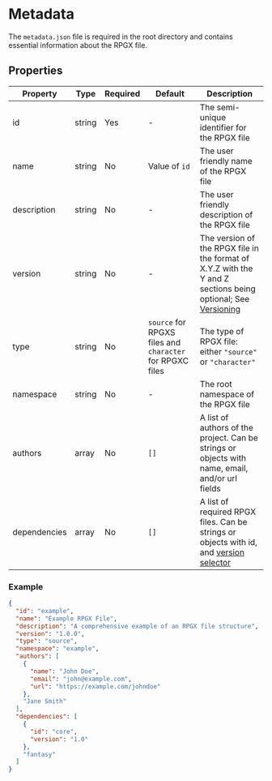 # Metadata

The `metadata.json` file is required in the root directory and contains essential information about the RPGX file.

## Properties

| Property | Type | Required | Default | Description |
|----------|------|----------|----------|-------------|
| id | string | Yes | - | The semi-unique identifier for the RPGX file |
| name | string | No | Value of `id` | The user friendly name of the RPGX file |
| description | string | No | - | The user friendly description of the RPGX file |
| version | string | No | - | The version of the RPGX file in the format of X.Y.Z with the Y and Z sections being optional; See [Versioning](../versioning.md#file-versioning) |
| type | string | No | `source` for RPGXS files and `character` for RPGXC files | The type of RPGX file: either `"source"` or `"character"` |
| namespace | string | No | - | The root namespace of the RPGX file |
| authors | array | No | `[]` | A list of authors of the project. Can be strings or objects with name, email, and/or url fields |
| dependencies | array | No | `[]` | A list of required RPGX files. Can be strings or objects with id, and [version selector](../versioning.md#version-selectors) |

### Example

```json
{
  "id": "example",
  "name": "Example RPGX File",
  "description": "A comprehensive example of an RPGX file structure",
  "version": "1.0.0",
  "type": "source",
  "namespace": "example",
  "authors": [
    {
      "name": "John Doe",
      "email": "john@example.com",
      "url": "https://example.com/johndoe"
    },
    "Jane Smith"
  ],
  "dependencies": [
    {
      "id": "core",
      "version": "1.0"
    },
    "fantasy"
  ]
}
```

